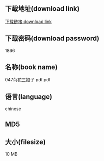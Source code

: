 ## 下载地址(download link)
[下载链接 download link](https://voluble-croquembouche-d321dc.netlify.app/?s=047%E8%8D%B7%E8%8A%B1%E4%B8%89%E5%A8%98%E5%AD%90.pdf)

## 下载密码(download password)
1866

## 名称(book name)
047荷花三娘子.pdf.pdf

## 语言(language)
chinese

## MD5


## 大小(filesize)
10 MB
